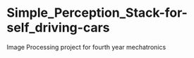 # Simple_Perception_Stack-for-self_driving-cars
Image Processing project for fourth year mechatronics
